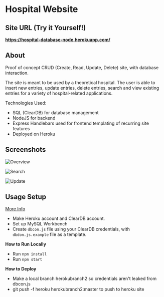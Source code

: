 # Hospital Website

## Site URL (Try it Yourself!)
**https://hospital-database-node.herokuapp.com/**

## About
Proof of concept CRUD (Create, Read, Update, Delete) site, with database interaction.

The site is meant to be used by a theoretical hospital. The user is able to insert new entries, update entries, delete entries, search and view existing entries for a variety of hospital-related applications.

 Technologies Used:
 * SQL (ClearDB) for database management
 * NodeJS for backend
 * Express Handlebars used for frontend templating of recurring site features
 * Deployed on Heroku

## Screenshots
![Overview](https://media.discordapp.net/attachments/833505136290299935/993939606959575171/unknown.png?width=1406&height=670)

![Search](https://media.discordapp.net/attachments/833505136290299935/993940525327597708/unknown.png?width=1440&height=648
)

![Update](https://media.discordapp.net/attachments/833505136290299935/993940900281589910/unknown.png?width=1440&height=557)

## Usage Setup
[More Info](https://youtu.be/ZZp0VIjTsbM)

* Make Heroku account and ClearDB account.
* Set up MySQL Workbench
* Create `dbcon.js` file using your ClearDB credentials, with `dbdon.js.example` file as a template.

**How to Run Locally**

* Run `npm install`
* Run `npm start`

**How to Deploy**

* Make a local branch herokubranch2 so credentials aren't leaked from dbcon.js
* git push -f heroku herokubranch2:master to push to heroku site